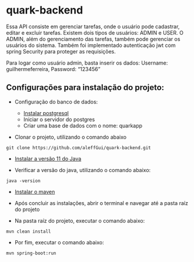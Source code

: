# quark-backend

Essa API consiste em gerenciar tarefas, onde o usuário pode cadastrar, editar e excluir tarefas. Existem dois tipos de usuários: ADMIN e USER. O ADMIN, além do gerenciamento das tarefas, também pode gerenciar os usuários do sistema. Também foi implementado autenticação jwt com spring Security para proteger as requisições.

Para logar como usuário admin, basta inserir os dados:
Username: guilhermeferreira,
Password: “123456”

## Configurações para instalação do projeto:

- Configuração do banco de dados:
  - [Instalar postgresql](https://www.postgresql.org/download/)
  - Iniciar o servidor do postgres
  - Criar uma base de dados com o nome: quarkapp

- Clonar o projeto, utilizando o comando abaixo
```
git clone https://github.com/aleffGui/quark-backend.git
```

- [Instalar a versão 11 do Java](https://adoptium.net/temurin/releases/?version=11)

- Verificar a versão do java, utilizando o comando abaixo:
```
java -version
```
- [Instalar o maven](https://maven.apache.org/download.cgi)

- Após concluir as instalações, abrir o terminal e navegar até a pasta raíz do projeto

-  Na pasta raíz do projeto, executar o comando abaixo:
```
mvn clean install
```
- Por fim, executar o comando abaixo:
```
mvn spring-boot:run
```
